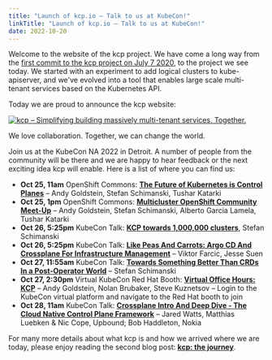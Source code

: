 ```yaml
---
title: "Launch of kcp.io – Talk to us at KubeCon!"
linkTitle: "Launch of kcp.io – Talk to us at KubeCon!"
date: 2022-10-20
---
```


Welcome to the website of the kcp project. We have come a long way from the
[first commit 
to the kcp project on July 7 2020](https://github.com/kcp-dev/kcp/commit/01ff3300345f1094d1ce7ad4da323ccbba81ca3a), to the project we see today. We started with an experiment
to add logical clusters to kube-apiserver, and we've evolved into a tool that enables 
large scale multi-tenant services based on the Kubernetes API.

Today we are proud to announce the kcp website:

<a href="https://kcp.io">
<img src="/images/kcp-io.png#center" alt="kcp – Simplifying building massively multi-tenant services. Together."/>
</a>

We love collaboration. Together, we can change the world.

Join us at the KubeCon NA 2022 in Detroit. A number of people from the community will be there and we are happy to hear feedback or the next exciting idea kcp will enable. Here is a list of where you can find us:

- **Oct 25, 11am** OpenShift Commons: [**The Future of Kubernetes is Control Planes**](https://commons.openshift.org/gatherings/kubecon-22-oct-25/) – Andy Goldstein, Stefan Schimanski, Tushar Katarki
- **Oct 25, 1pm** OpenShift Commons: [**Multicluster OpenShift Community Meet-Up**](https://commons.openshift.org/gatherings/kubecon-22-oct-25/) – Andy Goldstein, Stefan Schimanski, Alberto Garcia Lamela, Tushar Katarki
- **Oct 26, 5:25pm** KubeCon Talk: [**KCP towards 1,000,000 clusters**](https://kccncna2022.sched.com/event/182I7/kcp-towards-1000000-clusters-namewworkspaced-crds-stefan-schimanski-red-hat?iframe=no&w=100%&sidebar=yes&bg=no), Stefan Schimanski
- **Oct 26, 5:25pm** KubeCon Talk: [**Like Peas And Carrots: Argo CD And Crossplane For Infrastructure Management**](https://kccncna2022.sched.com/event/182Hj) – Viktor Farcic, Jesse Suen
- **Oct 27, 11:55am** KubeCon Talk: [**Towards Something Better Than CRDs In a Post-Operator World**](https://kccncna2022.sched.com/event/182Hm/towards-something-better-than-crds-in-a-post-operator-world-stefan-schimanski-red-hat?iframe=no&w=100%&sidebar=yes&bg=no) – Stefan Schimanski
- **Oct 27, 2:30pm** Virtual KubeCon Red Hat Booth: [**Virtual Office Hours: KCP**](https://kubecon-cloudnativecon-na.com/login/?msg=501) – Andy Goldstein, Nolan Brubaker, Steve Kuznetsov – Login to the KubeCon virtual platform and navigate to the Red Hat booth to join
- **Oct 28, 11am** KubeCon Talk: [**Crossplane Intro And Deep Dive - The Cloud Native Control Plane Framework**](https://kccncna2022.sched.com/event/182Ow) – Jared Watts, Matthias Luebken & Nic Cope, Upbound; Bob Haddleton, Nokia

For many more details about what kcp is and how we arrived where we are today, please enjoy reading the second blog post: [**kcp: the journey**](/blog/2022/10/19/kcp-the-journey/).

